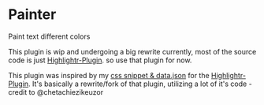 # Painter
Paint text different colors

This plugin is wip and undergoing a big rewrite
currently, most of the source code is just [Highlightr-Plugin](https://github.com/chetachiezikeuzor/Highlightr-Plugin). so use that plugin for now.

This plugin was inspired by my [css snippet & data.json](https://github.com/chetachiezikeuzor/Highlightr-Plugin/issues/61) for the [Highlightr-Plugin](https://github.com/chetachiezikeuzor/Highlightr-Plugin).
It's basically a rewrite/fork of that plugin, utilizing a lot of it's code - credit to @chetachiezikeuzor